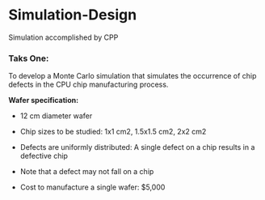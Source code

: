 # Simulation-Design
Simulation accomplished by CPP

### Taks One: 

To develop a Monte Carlo simulation that simulates the occurrence of chip defects in the CPU chip manufacturing process. 

__Wafer specification:__
* 12 cm diameter wafer
 
* Chip sizes to be studied: 1x1 cm2, 1.5x1.5 cm2, 2x2 cm2

* Defects are uniformly distributed: A single defect on a chip results in a defective chip

* Note that a defect may not fall on a chip

* Cost to manufacture a single wafer: $5,000

